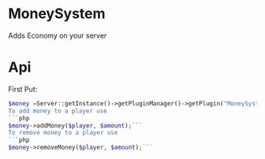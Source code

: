 # MoneySystem
Adds Economy on your server
# Api
First Put:
```php
$money =Server::getInstance()->getPluginManager()->getPlugin("MoneySystem");```
To add money to a player use
```php
$money->addMoney($player, $amount);```
To remove money to a player use
```php
$money->removeMoney($player, $amount);```
